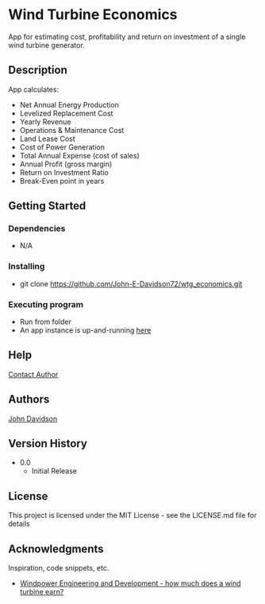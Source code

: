 # Wind Turbine Economics

App for estimating cost, profitability and return on investment of a single wind turbine generator.

## Description

App calculates:

* Net Annual Energy Production
* Levelized Replacement Cost
* Yearly Revenue
* Operations & Maintenance Cost
* Land Lease Cost
* Cost of Power Generation
* Total Annual Expense (cost of sales)
* Annual Profit (gross margin)
* Return on Investment Ratio
* Break-Even point in years

## Getting Started

### Dependencies

* N/A

### Installing

* git clone https://github.com/John-E-Davidson72/wtg_economics.git

### Executing program

* Run from folder
* An app instance is up-and-running [here]()

## Help

[Contact Author](mailto:john.davidson.ctr@hotmai.co.uk)

## Authors

[John Davidson](mailto:john.davidson.ctr@hotmai.co.uk)

## Version History

* 0.0
    * Initial Release

## License

This project is licensed under the MIT License - see the LICENSE.md file for details

## Acknowledgments

Inspiration, code snippets, etc.
* [Windpower Engineering and Development - how much does a wind turbine earn?](https://www.windpowerengineering.com/windpower-profitability-and-break-even-point-calculations/)
